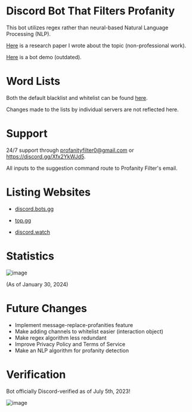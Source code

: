 # Discord Bot That Filters Profanity 
This bot utilizes regex rather than neural-based Natural Language Processing (NLP). 

[Here](https://docs.google.com/document/d/1MNkp8vCZ8zUYGCEMJW-_dn6pTFFOsdPhoWIrudeP1v4/edit?usp=sharing) is a research paper I wrote about the topic (non-professional work).

[Here](https://youtu.be/3u8xdN3v22I) is a bot demo (outdated). 

# Word Lists
Both the default blacklist and whitelist can be found [here](https://github.com/senseibence/discord-profanity-bot/blob/main/Profanity-Filtering%20Discord%20Bot/profanityList.js).

Changes made to the lists by individual servers are not reflected here.

# Support
24/7 support through profanityfilter0@gmail.com or https://discord.gg/Xfx2YkWJd5.

All inputs to the suggestion command route to Profanity Filter's email.

# Listing Websites
* [discord.bots.gg](https://discord.bots.gg/bots/986412902250594324)

* [top.gg](https://top.gg/bot/986412902250594324)

* [discord.watch](https://discord.watch/applications/986412902250594324)

# Statistics
![image](https://cdn.discordapp.com/attachments/953870034227302470/1201773563082702889/image.png?ex=660268d9&is=65eff3d9&hm=2ac8a5e11436085dea830166eb607a06de590be654b9fc7e9b5e01a90435dbe5&)

(As of January 30, 2024)

# Future Changes
* Implement message-replace-profanities feature
* Make adding channels to whitelist easier (interaction object)
* Make regex algorithm less redundant 
* Improve Privacy Policy and Terms of Service
* Make an NLP algorithm for profanity detection
  
# Verification
Bot officially Discord-verified as of July 5th, 2023!

![image](https://cdn.discordapp.com/attachments/953870034227302470/1163619732407205898/botprofile.png?ex=660208d3&is=65ef93d3&hm=957ba739fff03b6b41f42107f2db0e60cd05f089b42c7eb409bafccfc8a2b605&)
